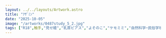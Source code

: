 ```yaml
---
layout: ../../layouts/Artwork.astro
title: "ｱｻﾞﾐﾝ"
date: "2025-10-05"
image: "/artworks/0487study_5_2.jpg"
tags: ["R18",触手,"見せ槍","乳首ピアス","よそのこ","ケモミミ","自然科学─民俗学境界","金屋あざみ"]
---
```


